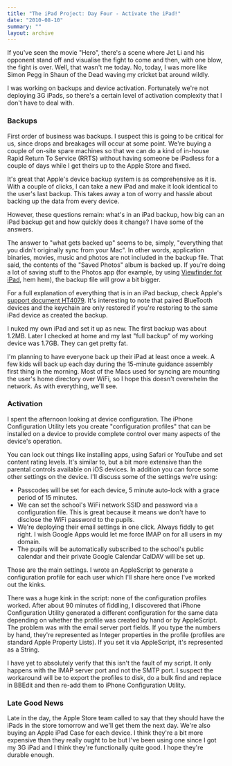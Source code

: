 ```yaml
---
title: "The iPad Project: Day Four - Activate the iPad!"
date: "2010-08-10"
summary: ""
layout: archive
---
```


If you've seen the movie "Hero", there's a scene where Jet Li and his opponent stand off and visualise the fight to come and then, with one blow, the fight is over. Well, that wasn't me today. No, today, I was more like Simon Pegg in Shaun of the Dead waving my cricket bat around wildly.

I was working on backups and device activation. Fortunately we're not deploying 3G iPads, so there's a certain level of activation complexity that I don't have to deal with.

### Backups

First order of business was backups. I suspect this is going to be critical for us, since drops and breakages will occur at some point. We're buying a couple of on-site spare machines so that we can do a kind of in-house Rapid Return To Service (RRTS) without having someone be iPadless for a couple of days while I get theirs up to the Apple Store and fixed.

It's great that Apple's device backup system is as comprehensive as it is. With a couple of clicks, I can take a new iPad and make it look identical to the user's last backup. This takes away a ton of worry and hassle about backing up the data from every device.

However, these questions remain: what's in an iPad backup, how big can an iPad backup get and how quickly does it change? I have some of the answers.

The answer to "what gets backed up" seems to be, simply, "everything that you didn't originally sync from your Mac". In other words, application binaries, movies, music and photos are not included in the backup file. That said, the contents of the "Saved Photos" album is backed up. If you're doing a lot of saving stuff to the Photos app (for example, by using [Viewfinder for iPad](http://bit.ly/cf-viewfinder), hem hem), the backup file will grow a bit bigger.

For a full explanation of everything that is in an iPad backup, check Apple's [support document HT4079](http://support.apple.com/kb/HT4079). It's interesting to note that paired BlueTooth devices and the keychain are only restored if you're restoring to the same iPad device as created the backup.

I nuked my own iPad and set it up as new. The first backup was about 1.2MB. Later I checked at home and my last "full backup" of my working device was 1.7GB. They can get pretty fat.

I'm planning to have everyone back up their iPad at least once a week. A few kids will back up each day during the 15-minute guidance assembly first thing in the morning. Most of the Macs used for syncing are mounting the user's home directory over WiFi, so I hope this doesn't overwhelm the network. As with everything, we'll see.

### Activation

I spent the afternoon looking at device configuration. The iPhone Configuration Utility lets you create "configuration profiles" that can be installed on a device to provide complete control over many aspects of the device's operation.

You can lock out things like installing apps, using Safari or YouTube and set content rating levels. It's similar to, but a bit more extensive than the parental controls available on iOS devices. In addition you can force some other settings on the device. I'll discuss some of the settings we're using:

- Passcodes will be set for each device, 5 minute auto-lock with a grace period of 15 minutes.
- We can set the school's WiFi network SSID and password via a configuration file. This is great because it means we don't have to disclose the WiFi password to the pupils.
- We're deploying their email settings in one click. Always fiddly to get right. I wish Google Apps would let me force IMAP on for all users in my domain.
- The pupils will be automatically subscribed to the school's public calendar and their private Google Calendar CalDAV will be set up.

Those are the main settings. I wrote an AppleScript to generate a configuration profile for each user which I'll share here once I've worked out the kinks.

There was a huge kink in the script: none of the configuration profiles worked. After about 90 minutes of fiddling, I discovered that iPhone Configuration Utility generated a different configuration for the same data depending on whether the profile was created by hand or by AppleScript. The problem was with the email server port fields. If you type the numbers by hand, they're represented as Integer properties in the profile (profiles are standard Apple Property Lists). If you set it via AppleScript, it's represented as a String.

I have yet to absolutely verify that this isn't the fault of my script. It only happens with the IMAP server port and not the SMTP port. I suspect the workaround will be to export the profiles to disk, do a bulk find and replace in BBEdit and then re-add them to iPhone Configuration Utility.

### Late Good News

Late in the day, the Apple Store team called to say that they should have the iPads in the store tomorrow and we'll get them the next day. We're also buying an Apple iPad Case for each device. I think they're a bit more expensive than they really ought to be but I've been using one since I got my 3G iPad and I think they're functionally quite good. I hope they're durable enough.
